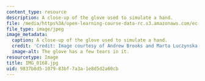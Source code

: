 ```yaml
---
content_type: resource
description: A close-up of the glove used to simulate a hand.
file: /media/https%3A/open-learning-course-data-rc.s3.amazonaws.com/ec-s06-design-for-demining-spring-2007/9837b8d5107983bf7a3a1e8d5d2a60cb_IMG_0168.jpg
file_type: image/jpeg
image_metadata:
  caption: A close-up of the glove used to simulate a hand.
  credit: 'Credit: Image courtesy of Andrew Brooks and Marta Luczynska.'
  image-alt: The glove has a few tears in it.
resourcetype: Image
title: IMG_0168.jpg
uid: 9837b8d5-1079-83bf-7a3a-1e8d5d2a60cb
---
```

